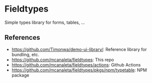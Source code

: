 Fieldtypes
==========

Simple types library for forms, tables, ...

References
----------

- <https://github.com/Timonwa/demo-ui-library/>: Reference library for bundling, etc.
- <https://github.com/mcanaleta/fieldtypes>: This repo
- <https://github.com/mcanaleta/fieldtypes/actions>: Github Actions
- <https://github.com/mcanaleta/fieldtypes/pkgs/npm/typetable>: NPM package
